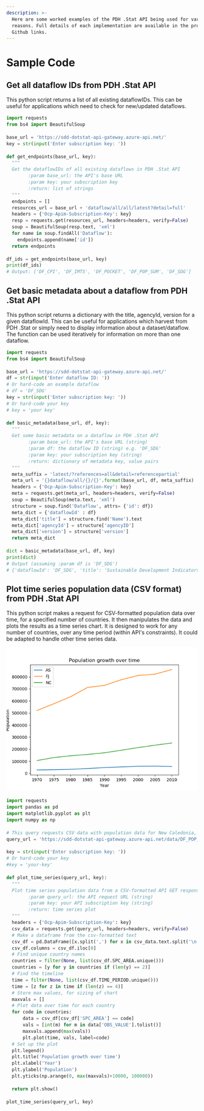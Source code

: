 ```yaml
---
description: >-
  Here are some worked examples of the PDH .Stat API being used for various
  reasons. Full details of each implementation are available in the provided
  Github links.
---
```


# Sample Code

## **Get all dataflow IDs from PDH .Stat API**

This python script returns a list of all existing dataflowIDs. This can be useful for applications which need to check for new/updated dataflows.

```python
import requests
from bs4 import BeautifulSoup

base_url = 'https://sdd-dotstat-api-gateway.azure-api.net/'
key = str(input('Enter subscription key: '))

def get_endpoints(base_url, key):
  """
  Get the dataflowIDs of all existing dataflows in PDH .Stat API
        :param base_url: the API's base URL
        :param key: your subscription key
        :return: list of strings
  """
  endpoints = []
  resources_url = base_url + 'dataflow/all/all/latest?detail=full'
  headers = {'Ocp-Apim-Subscription-Key': key}
  resp = requests.get(resources_url, headers=headers, verify=False)
  soup = BeautifulSoup(resp.text, 'xml')
  for name in soup.findAll('Dataflow'):
    endpoints.append(name['id'])
  return endpoints

df_ids = get_endpoints(base_url, key)
print(df_ids)
# Output: ['DF_CPI', 'DF_IMTS', 'DF_POCKET', 'DF_POP_SUM', 'DF_SDG']
```

## **Get basic metadata about a dataflow from PDH .Stat API**

This python script returns a dictionary with the title, agencyId, version for a given dataflowId. This can be useful for applications which harvest from PDH .Stat or simply need to display information about a dataset/dataflow. The function can be used iteratively for information on more than one dataflow.

```python
import requests
from bs4 import BeautifulSoup

base_url = 'https://sdd-dotstat-api-gateway.azure-api.net/'
df = str(input('Enter dataflow ID: '))
# Or hard-code an example dataflow
# df = 'DF_SDG'
key = str(input('Enter subscription key: '))
# Or hard-code your key
# key = 'your key'

def basic_metadata(base_url, df, key):
  """
  Get some basic metadata on a dataflow in PDH .Stat API
        :param base_url: the API's base URL (string)
        :param df: the dataflow ID (string) e.g. 'DF_SDG'
        :param key: your subscription key (string)
        :return: dictionary of metadata key, value pairs
  """
  meta_suffix = 'latest/?references=all&detail=referencepartial'
  meta_url = '{}dataflow/all/{}/{}'.format(base_url, df, meta_suffix)
  headers = {'Ocp-Apim-Subscription-Key': key}
  meta = requests.get(meta_url, headers=headers, verify=False)
  soup = BeautifulSoup(meta.text, 'xml')
  structure = soup.find('Dataflow', attrs= {'id': df})
  meta_dict = {'dataflowId' : df}
  meta_dict['title'] = structure.find('Name').text
  meta_dict['agencyId'] = structure['agencyID']
  meta_dict['version'] = structure['version']
  return meta_dict

dict = basic_metadata(base_url, df, key)
print(dict)
# Output (assuming :param df is 'DF_SDG')
# {'dataflowId': 'DF_SDG', 'title': 'Sustainable Development Indicators', 'agencyId': 'SPC', 'version': '1.0'}
```

## **Plot time series population data \(CSV format\) from PDH .Stat API**

This python script makes a request for CSV-formatted population data over time, for a specified number of countries. It then manipulates the data and plots the results as a time series chart. It is designed to work for any number of countries, over any time period \(within API's constraints\). It could be adapted to handle other time series data.

![](../../../.gitbook/assets/population_time_series.png)

```python
import requests
import pandas as pd
import matplotlib.pyplot as plt
import numpy as np

# This query requests CSV data with population data for New Caledonia, Fiji, American Samoa, from 1969 to 2015
query_url = 'https://sdd-dotstat-api-gateway.azure-api.net/data/DF_POP_SUM/NC+FJ+AS./all?startPeriod=1969&endPeriod=2015&format=csv'

key = str(input('Enter subscription key: '))
# Or hard-code your key
#key = 'your-key'

def plot_time_series(query_url, key):
  """
  Plot time series population data from a CSV-formatted API GET response
        :param query_url: the API request URL (string)
        :param key: your API subscription key (string)
        :return: time series plot
  """
  headers = {'Ocp-Apim-Subscription-Key': key}
  csv_data = requests.get(query_url, headers=headers, verify=False)
  # Make a dataframe from the csv-formatted text
  csv_df = pd.DataFrame([x.split(',') for x in csv_data.text.split('\n')])
  csv_df.columns = csv_df.iloc[0]
  # Find unique country names
  countries = filter(None, list(csv_df.SPC_AREA.unique()))
  countries = [y for y in countries if (len(y) == 2)]
  # Find the timeline
  time = filter(None, list(csv_df.TIME_PERIOD.unique()))
  time = [z for z in time if (len(z) == 4)]
  # Store max values, for sizing of chart
  maxvals = []
  # Plot data over time for each country
  for code in countries:
      data = csv_df[csv_df['SPC_AREA'] == code]
      vals = [int(m) for m in data['OBS_VALUE'].tolist()]
      maxvals.append(max(vals))
      plt.plot(time, vals, label=code)
  # Set up the plot
  plt.legend()
  plt.title('Population growth over time')
  plt.xlabel('Year')
  plt.ylabel('Population')
  plt.yticks(np.arange(0, max(maxvals)+10000, 100000))

  return plt.show()

plot_time_series(query_url, key)
```

